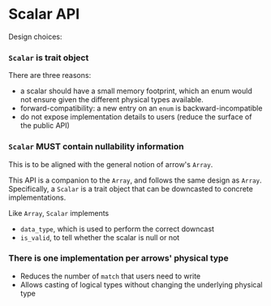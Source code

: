 # Scalar API

Design choices:

### `Scalar` is trait object

There are three reasons:

- a scalar should have a small memory footprint, which an enum would not ensure given the different physical types available.
- forward-compatibility: a new entry on an `enum` is backward-incompatible
- do not expose implementation details to users (reduce the surface of the public API)

### `Scalar` MUST contain nullability information

This is to be aligned with the general notion of arrow's `Array`.

This API is a companion to the `Array`, and follows the same design as `Array`.
Specifically, a `Scalar` is a trait object that can be downcasted to concrete implementations.

Like `Array`, `Scalar` implements

- `data_type`, which is used to perform the correct downcast
- `is_valid`, to tell whether the scalar is null or not

### There is one implementation per arrows' physical type

- Reduces the number of `match` that users need to write
- Allows casting of logical types without changing the underlying physical type

